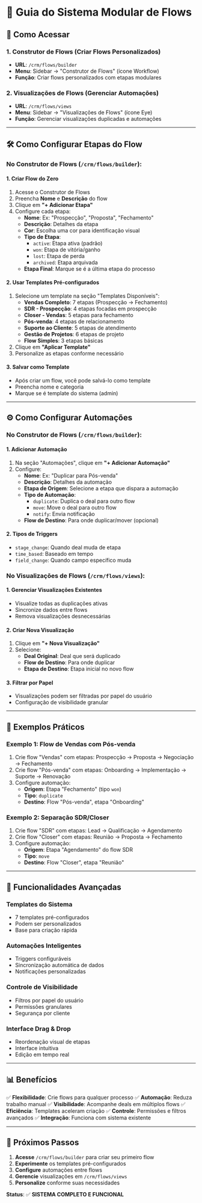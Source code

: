 # 🚀 Guia do Sistema Modular de Flows

## 📍 Como Acessar

### 1. **Construtor de Flows** (Criar Flows Personalizados)
- **URL**: `/crm/flows/builder`
- **Menu**: Sidebar → "Construtor de Flows" (ícone Workflow)
- **Função**: Criar flows personalizados com etapas modulares

### 2. **Visualizações de Flows** (Gerenciar Automações)
- **URL**: `/crm/flows/views`
- **Menu**: Sidebar → "Visualizações de Flows" (ícone Eye)
- **Função**: Gerenciar visualizações duplicadas e automações

---

## 🛠️ Como Configurar Etapas do Flow

### No **Construtor de Flows** (`/crm/flows/builder`):

#### **1. Criar Flow do Zero**
1. Acesse o Construtor de Flows
2. Preencha **Nome** e **Descrição** do flow
3. Clique em **"+ Adicionar Etapa"**
4. Configure cada etapa:
   - **Nome**: Ex: "Prospecção", "Proposta", "Fechamento"
   - **Descrição**: Detalhes da etapa
   - **Cor**: Escolha uma cor para identificação visual
   - **Tipo de Etapa**:
     - `active`: Etapa ativa (padrão)
     - `won`: Etapa de vitória/ganho
     - `lost`: Etapa de perda
     - `archived`: Etapa arquivada
   - **Etapa Final**: Marque se é a última etapa do processo

#### **2. Usar Templates Pré-configurados**
1. Selecione um template na seção "Templates Disponíveis":
   - **Vendas Completo**: 7 etapas (Prospecção → Fechamento)
   - **SDR - Prospecção**: 4 etapas focadas em prospecção
   - **Closer - Vendas**: 5 etapas para fechamento
   - **Pós-venda**: 4 etapas de relacionamento
   - **Suporte ao Cliente**: 5 etapas de atendimento
   - **Gestão de Projetos**: 6 etapas de projeto
   - **Flow Simples**: 3 etapas básicas
2. Clique em **"Aplicar Template"**
3. Personalize as etapas conforme necessário

#### **3. Salvar como Template**
- Após criar um flow, você pode salvá-lo como template
- Preencha nome e categoria
- Marque se é template do sistema (admin)

---

## ⚙️ Como Configurar Automações

### No **Construtor de Flows** (`/crm/flows/builder`):

#### **1. Adicionar Automação**
1. Na seção "Automações", clique em **"+ Adicionar Automação"**
2. Configure:
   - **Nome**: Ex: "Duplicar para Pós-venda"
   - **Descrição**: Detalhes da automação
   - **Etapa de Origem**: Selecione a etapa que dispara a automação
   - **Tipo de Automação**:
     - `duplicate`: Duplica o deal para outro flow
     - `move`: Move o deal para outro flow
     - `notify`: Envia notificação
   - **Flow de Destino**: Para onde duplicar/mover (opcional)

#### **2. Tipos de Triggers**
- `stage_change`: Quando deal muda de etapa
- `time_based`: Baseado em tempo
- `field_change`: Quando campo específico muda

### No **Visualizações de Flows** (`/crm/flows/views`):

#### **1. Gerenciar Visualizações Existentes**
- Visualize todas as duplicações ativas
- Sincronize dados entre flows
- Remova visualizações desnecessárias

#### **2. Criar Nova Visualização**
1. Clique em **"+ Nova Visualização"**
2. Selecione:
   - **Deal Original**: Deal que será duplicado
   - **Flow de Destino**: Para onde duplicar
   - **Etapa de Destino**: Etapa inicial no novo flow

#### **3. Filtrar por Papel**
- Visualizações podem ser filtradas por papel do usuário
- Configuração de visibilidade granular

---

## 🎯 Exemplos Práticos

### **Exemplo 1: Flow de Vendas com Pós-venda**
1. Crie flow "Vendas" com etapas: Prospecção → Proposta → Negociação → Fechamento
2. Crie flow "Pós-venda" com etapas: Onboarding → Implementação → Suporte → Renovação
3. Configure automação:
   - **Origem**: Etapa "Fechamento" (tipo `won`)
   - **Tipo**: `duplicate`
   - **Destino**: Flow "Pós-venda", etapa "Onboarding"

### **Exemplo 2: Separação SDR/Closer**
1. Crie flow "SDR" com etapas: Lead → Qualificação → Agendamento
2. Crie flow "Closer" com etapas: Reunião → Proposta → Fechamento
3. Configure automação:
   - **Origem**: Etapa "Agendamento" do flow SDR
   - **Tipo**: `move`
   - **Destino**: Flow "Closer", etapa "Reunião"

---

## 🔧 Funcionalidades Avançadas

### **Templates do Sistema**
- 7 templates pré-configurados
- Podem ser personalizados
- Base para criação rápida

### **Automações Inteligentes**
- Triggers configuráveis
- Sincronização automática de dados
- Notificações personalizadas

### **Controle de Visibilidade**
- Filtros por papel do usuário
- Permissões granulares
- Segurança por cliente

### **Interface Drag & Drop**
- Reordenação visual de etapas
- Interface intuitiva
- Edição em tempo real

---

## 📊 Benefícios

✅ **Flexibilidade**: Crie flows para qualquer processo
✅ **Automação**: Reduza trabalho manual
✅ **Visibilidade**: Acompanhe deals em múltiplos flows
✅ **Eficiência**: Templates aceleram criação
✅ **Controle**: Permissões e filtros avançados
✅ **Integração**: Funciona com sistema existente

---

## 🚀 Próximos Passos

1. **Acesse** `/crm/flows/builder` para criar seu primeiro flow
2. **Experimente** os templates pré-configurados
3. **Configure** automações entre flows
4. **Gerencie** visualizações em `/crm/flows/views`
5. **Personalize** conforme suas necessidades

**Status**: ✅ **SISTEMA COMPLETO E FUNCIONAL**
